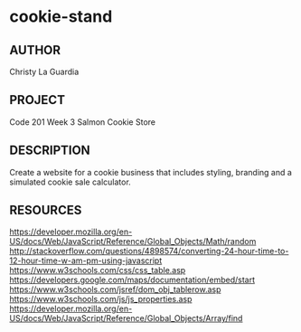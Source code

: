 # cookie-stand

## AUTHOR
Christy La Guardia

## PROJECT
Code 201 Week 3 Salmon Cookie Store

## DESCRIPTION
Create a website for a cookie business that includes styling, branding and a simulated cookie sale calculator.

## RESOURCES
https://developer.mozilla.org/en-US/docs/Web/JavaScript/Reference/Global_Objects/Math/random
http://stackoverflow.com/questions/4898574/converting-24-hour-time-to-12-hour-time-w-am-pm-using-javascript
https://www.w3schools.com/css/css_table.asp
https://developers.google.com/maps/documentation/embed/start
https://www.w3schools.com/jsref/dom_obj_tablerow.asp
https://www.w3schools.com/js/js_properties.asp
https://developer.mozilla.org/en-US/docs/Web/JavaScript/Reference/Global_Objects/Array/find
